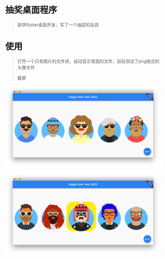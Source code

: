 # 抽奖桌面程序

> 刚学flutter桌面开发，写了一个抽奖的玩具

# 使用

> 打开一个只有图片的文件夹，自动显示里面的文件，目前测试了png格式的头像文件


> 截屏

![默认](./screen/one.png)

![中奖](./screen/two.png)